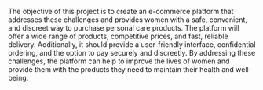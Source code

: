 The objective of this project is to create an e-commerce platform that addresses these challenges and provides women with a safe, convenient, and discreet way to purchase personal care products. The platform will offer a wide range of products, competitive prices, and fast, reliable delivery. Additionally, it should provide a user-friendly interface, confidential ordering, and the option to pay securely and discreetly. By addressing these challenges, the platform can help to improve the lives of women and provide them with the products they need to maintain their health and well-being.
